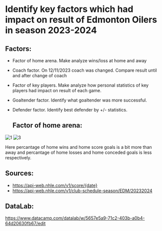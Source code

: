 # Identify key factors which had impact on result of Edmonton Oilers in season 2023-2024

## Factors:
- Factor of home arena. Make analyze wins/loss at home and away
- Coach factor. On 12/11/2023 coach was changed. Compare result until and after change of coach
- Factor of key players. Make analyze how personal statistics of key players had impact on result of each game.
- Goaltender factor. Identify what goaltender was more successful.
- Defender factor. Identify best defender by +/-  statistics.

  ## Factor of home arena:
![1](https://github.com/user-attachments/assets/ba00d94a-281a-4be1-9358-1cf26237e1b2)
![3](https://github.com/user-attachments/assets/2768c334-fab1-429b-8630-8bbfb5fe1c2e)

Here percantage of home wins and home score goals is a bit more than away and percantage of home losses and home conceded goals is less respectively.


 ## Sources:
 - https://api-web.nhle.com/v1/score/{date}
 - https://api-web.nhle.com/v1/club-schedule-season/EDM/20232024

## DataLab:
https://www.datacamp.com/datalab/w/5657e5a9-71c2-403b-a0b4-64d20630fb67/edit

